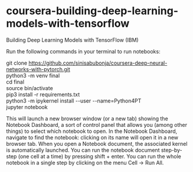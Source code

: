 # coursera-building-deep-learning-models-with-tensorflow
Building Deep Learning Models with TensorFlow (IBM)

Run the following commands in your terminal to run notebooks: 

git clone https://github.com/sinisabubonja/coursera-deep-neural-networks-with-pytorch.git \
python3 -m venv final \
cd final \
source bin/activate \
pip3 install -r requirements.txt \
python3 -m ipykernel install --user --name=Python4PT \
jupyter notebook 

This will launch a new browser window (or a new tab) showing the Notebook Dashboard, a sort of control panel that allows you (among other things) to select which notebook to open. In the Notebook Dashboard, navigate to find the notebook: clicking on its name will open it in a new browser tab. When you open a Notebook document, the associated kernel is automatically launched. You can run the notebook document step-by-step (one cell at a time) by pressing shift + enter. You can run the whole notebook in a single step by clicking on the menu Cell -> Run All.
